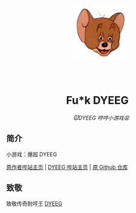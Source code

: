 <p align="center">
  <a href="https://xingye.me/game/eatkano"><img src="https://github.com/Tor-bilibili/Fu-kDYEEG/blob/main/DYEEG_icon.png?raw=true" width="147" height="147" alt="EatKano"></a>  
</p>    
<div align="center">    

# Fu*k DYEEG    

_🐭DYEEG 哼哼小游戏😩_

</div>


## 简介

小游戏：爆超 DYEEG

[原作者哔站主页](https://space.bilibili.com/316381099)
|
[DYEEG 哔站主页](https://space.bilibili.com/1953567845)
|
[原 Github 仓库](https://github.com/arcxingye/EatKano)

## 致敬

致敬传奇耐哼王 [DYEEG](https://space.bilibili.com/1953567845)
